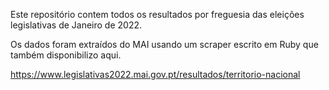 Este repositório contem todos os resultados por freguesia das eleições legislativas de Janeiro de 2022.

Os dados foram extraídos do MAI usando um scraper escrito em Ruby que também disponibilizo aqui.

https://www.legislativas2022.mai.gov.pt/resultados/territorio-nacional 